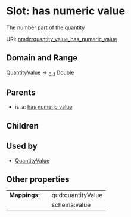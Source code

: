 
# Slot: has numeric value


The number part of the quantity

URI: [nmdc:quantity_value_has_numeric_value](https://microbiomedata/meta/quantity_value_has_numeric_value)


## Domain and Range

[QuantityValue](QuantityValue.md) &#8594;  <sub>0..1</sub> [Double](types/Double.md)

## Parents

 *  is_a: [has numeric value](has_numeric_value.md)

## Children


## Used by

 * [QuantityValue](QuantityValue.md)

## Other properties

|  |  |  |
| --- | --- | --- |
| **Mappings:** | | qud:quantityValue |
|  | | schema:value |

